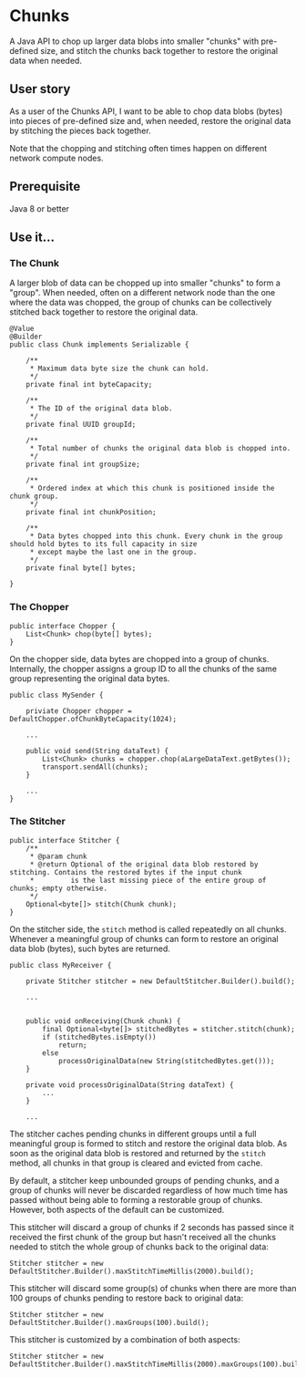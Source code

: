 # Chunks

A Java API to chop up larger data blobs into smaller "chunks" with pre-defined size, and stitch the chunks back together to restore the original data when needed.

## User story

As a user of the Chunks API, I want to be able to chop data blobs (bytes) into pieces of pre-defined size and, when needed, restore the original data by stitching the pieces back together.

Note that the chopping and stitching often times happen on different network compute nodes.

## Prerequisite
Java 8 or better

## Use it...

### The Chunk

A larger blob of data can be chopped up into smaller "chunks" to form a "group". When needed, often on a different network node than the one where the data was chopped, the group of chunks can be collectively stitched back together to restore the original data.

```
@Value
@Builder
public class Chunk implements Serializable {

    /**
     * Maximum data byte size the chunk can hold.
     */
    private final int byteCapacity;

    /**
     * The ID of the original data blob.
     */
    private final UUID groupId;

    /**
     * Total number of chunks the original data blob is chopped into.
     */
    private final int groupSize;

    /**
     * Ordered index at which this chunk is positioned inside the chunk group.
     */
    private final int chunkPosition;

    /**
     * Data bytes chopped into this chunk. Every chunk in the group should hold bytes to its full capacity in size
     * except maybe the last one in the group.
     */
    private final byte[] bytes;

}
```

### The Chopper


```
public interface Chopper {
    List<Chunk> chop(byte[] bytes);
}
```

On the chopper side, data bytes are chopped into a group of chunks. Internally, the chopper assigns a group ID to all the chunks of the same group representing the original data bytes.

```
public class MySender {

	priviate Chopper chopper = DefaultChopper.ofChunkByteCapacity(1024);
	
	...

	public void send(String dataText) {
		List<Chunk> chunks = chopper.chop(aLargeDataText.getBytes());
		transport.sendAll(chunks);
	}

	...
}
```

### The Stitcher


```
public interface Stitcher {
    /**
     * @param chunk
     * @return Optional of the original data blob restored by stitching. Contains the restored bytes if the input chunk
     *         is the last missing piece of the entire group of chunks; empty otherwise.
     */
    Optional<byte[]> stitch(Chunk chunk);
}

```

On the stitcher side, the `stitch` method is called repeatedly on all chunks. Whenever a meaningful group of chunks can form to restore an original data blob (bytes), such bytes are returned. 

```
public class MyReceiver {

	private Stitcher stitcher = new DefaultStitcher.Builder().build();
	
	...


	public void onReceiving(Chunk chunk) {
		final Optional<byte[]> stitchedBytes = stitcher.stitch(chunk);
		if (stitchedBytes.isEmpty())
			return;
		else 
			processOriginalData(new String(stitchedBytes.get()));
	}
	
	private void processOriginalData(String dataText) {
		...
	}
	
	...

```

The stitcher caches pending chunks in different groups until a full meaningful group is formed to stitch and restore the original data blob. As soon as the original data blob is restored and returned by the `stitch` method, all chunks in that group is cleared and evicted from cache.

By default, a stitcher keep unbounded groups of pending chunks, and a group of chunks will never be discarded regardless of how much time has passed without being able to forming a restorable group of chunks. However, both aspects of the default can be customized.

This stitcher will discard a group of chunks if 2 seconds has passed since it received the first chunk of the group but hasn't received all the chunks needed to stitch the whole group of chunks back to the original data:

```
Stitcher stitcher = new DefaultStitcher.Builder().maxStitchTimeMillis(2000).build();
```

This stitcher will discard some group(s) of chunks when there are more than 100 groups of chunks pending to restore back to original data:

```
Stitcher stitcher = new DefaultStitcher.Builder().maxGroups(100).build();
```

This stitcher is customized by a combination of both aspects:

```
Stitcher stitcher = new DefaultStitcher.Builder().maxStitchTimeMillis(2000).maxGroups(100).build();
```
